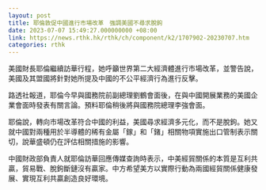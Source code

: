 ```yaml
---
layout: post
title: 耶倫敦促中國進行市場改革　強調美國不尋求脫鉤
date: 2023-07-07 15:49:27.000000000 +08:00
link: https://news.rthk.hk/rthk/ch/component/k2/1707902-20230707.htm
categories: rthk
---
```


美國財長耶倫繼續訪華行程，她呼籲世界第二大經濟體進行市場改革，並警告說，美國及其盟國將針對她所提及中國的不公平經濟行為進行反擊。

路透社報道，耶倫今早與國務院前副總理劉鶴會面後，在與中國開展業務的美國企業會面時發表有關言論。預料耶倫稍後將與國務院總理李強會面。

耶倫說，轉向市場改革符合中國的利益，美國尋求經濟多元化，而不是脫鉤。她又就中國對兩種用於半導體的稀有金屬「鎵」和「鍺」相關物項實施出口管制表示關切，說華盛頓仍在評估相關措施的影響。

中國財政部負責人就耶倫訪華回應傳媒查詢時表示，中美經貿關係的本質是互利共贏，貿易戰、脫鉤斷鏈沒有贏家。中方希望美方以實際行動為兩國經貿關係健康發展、實現互利共贏創造良好環境。
